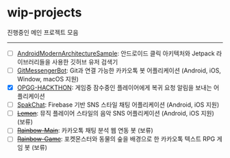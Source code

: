 # wip-projects
진행중인 메인 프로젝트 모음

-----
- [ ] [AndroidModernArchitectureSample](https://github.com/jisungbin/AndroidModernArchitectureSample): 안드로이드 클릭 아키텍처와 Jetpack 라이브러리들을 사용한 깃허브 유저 검색기
- [ ] [GitMessengerBot](https://github.com/GitMessengerBot): Git과 연결 가능한 카카오톡 봇 어플리케이션 (Android, iOS, Window, macOS 지원)
- [x] [OPGG-HACKTHON](https://github.com/OPGG-HACKTHON/mobile-b-android): 게임중 잠수중인 플레이어에게 복귀 요청 알림을 보내는 어플리케이션
- [ ] [SpakChat](https://github.com/jisungbin/SpakChat): Firebase 기반 SNS 스타일 채팅 어플리케이션 (Android, iOS 지원)
- [ ] [~~Lemon~~](https://github.com/lemon-music): 뮤직 플레이어 스타일의 음악 SNS 어플리케이션 (Android, iOS 지원) (보류)
- [ ] [~~Rainbow-Main~~](https://github.com/rainbow-chatbot): 카카오톡 채팅 분석 웹 연동 봇 (보류)
- [ ] [~~Rainbow-Game~~](https://github.com/rainbow-chatbot/rainbow-game): 포켓몬스터와 동물의 숲을 배경으로 한 카카오톡 텍스트 RPG 게임 봇 (보류)
